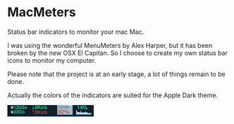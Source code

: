 # MacMeters

Status bar indicators to monitor your mac Mac.

I was using the wonderful MenuMeters by Alex Harper, but it has been broken by the new OSX El Capitan. So I choose to create my own status bar icons to monitor my computer.

Please note that the project is at an early stage, a lot of things remain to be done.

Actually the colors of the indicators are suited for the Apple Dark theme.

![alt text](ScreenShot.png)